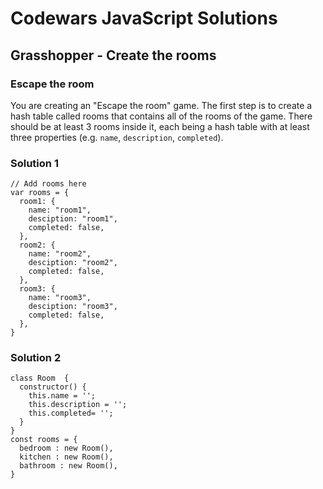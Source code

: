 # Codewars JavaScript Solutions

## Grasshopper - Create the rooms

### Escape the room

You are creating an "Escape the room" game. The first step is to create a hash table called rooms that contains all of the rooms of the game. There should be at least 3 rooms inside it, each being a hash table with at least three properties (e.g. `name`, `description`, `completed`).

### Solution 1

```
// Add rooms here
var rooms = {
  room1: {
    name: "room1",
    desciption: "room1",
    completed: false,
  },
  room2: {
    name: "room2",
    desciption: "room2",
    completed: false,
  },
  room3: {
    name: "room3",
    desciption: "room3",
    completed: false,
  },
}
```

### Solution 2

```
class Room  {
  constructor() {
    this.name = '';
    this.description = '';
    this.completed= '';
  }
}
const rooms = {
  bedroom : new Room(),
  kitchen : new Room(),
  bathroom : new Room(),
}
```
